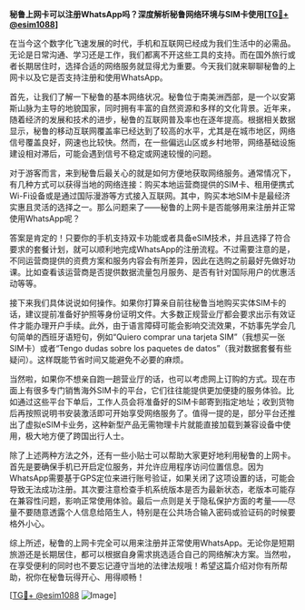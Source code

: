 **秘鲁上网卡可以注册WhatsApp吗？深度解析秘鲁网络环境与SIM卡使用[[TG💪+ @esim1088](https://t.me/s/esim1088)]**

在当今这个数字化飞速发展的时代，手机和互联网已经成为我们生活中的必需品。无论是日常沟通、学习还是工作，我们都离不开这些工具的支持。而在国外旅行或者长期居住时，选择合适的网络服务就显得尤为重要。今天我们就来聊聊秘鲁的上网卡以及它是否支持注册和使用WhatsApp。

首先，让我们了解一下秘鲁的基本网络状况。秘鲁位于南美洲西部，是一个以安第斯山脉为主导的地貌国家，同时拥有丰富的自然资源和多样的文化背景。近年来，随着经济的发展和技术的进步，秘鲁的互联网普及率也在逐年提高。根据相关数据显示，秘鲁的移动互联网覆盖率已经达到了较高的水平，尤其是在城市地区，网络信号覆盖良好，网速也比较快。然而，在一些偏远山区或乡村地带，网络基础设施建设相对滞后，可能会遇到信号不稳定或网速较慢的问题。

对于游客而言，来到秘鲁后最关心的就是如何方便地获取网络服务。通常情况下，有几种方式可以获得当地的网络连接：购买本地运营商提供的SIM卡、租用便携式Wi-Fi设备或是通过国际漫游等方式接入互联网。其中，购买本地SIM卡是最经济实惠且灵活的选择之一。那么问题来了——秘鲁的上网卡是否能够用来注册并正常使用WhatsApp呢？

答案是肯定的！只要你的手机支持双卡功能或者具备eSIM技术，并且选择了符合要求的套餐计划，就可以顺利地完成WhatsApp的注册流程。不过需要注意的是，不同运营商提供的资费方案和服务内容会有所差异，因此在选购之前最好先做好功课。比如查看该运营商是否提供数据流量包月服务、是否有针对国际用户的优惠活动等等。

接下来我们具体说说如何操作。如果你打算亲自前往秘鲁当地购买实体SIM卡的话，建议提前准备好护照等身份证明文件。大多数正规营业厅都会要求出示有效证件才能办理开户手续。此外，由于语言障碍可能会影响交流效果，不妨事先学会几句简单的西班牙语短句，例如“Quiero comprar una tarjeta SIM”（我想买一张SIM卡）或者“Tengo dudas sobre los paquetes de datos”（我对数据套餐有些疑问）。这样既能节省时间又能避免不必要的麻烦。

当然啦，如果你不想亲自跑一趟营业厅的话，也可以考虑网上订购的方式。现在市面上有很多专门销售海外SIM卡的平台，它们往往能提供更加便捷的服务体验。比如通过这些平台下单后，工作人员会将准备好的SIM卡邮寄到指定地址；收到货物后再按照说明书安装激活即可开始享受网络服务了。值得一提的是，部分平台还推出了虚拟eSIM卡业务，这种新型产品无需物理卡片就能直接加载到兼容设备中使用，极大地方便了跨国出行人士。

除了上述两种方法之外，还有一些小贴士可以帮助大家更好地利用秘鲁的上网卡。首先是要确保手机已开启定位服务，并允许应用程序访问位置信息。因为WhatsApp需要基于GPS定位来进行账号验证，如果关闭了这项设置的话，可能会导致无法成功注册。其次要注意检查手机系统版本是否为最新状态，老版本可能存在兼容性问题，影响正常使用体验。最后一点则是关于隐私保护方面的考量——尽量不要随意透露个人信息给陌生人，特别是在公共场合输入密码或验证码的时候要格外小心。

综上所述，秘鲁的上网卡完全可以用来注册并正常使用WhatsApp。无论你是短期旅游还是长期居住，都可以根据自身需求挑选适合自己的网络解决方案。当然啦，在享受便利的同时也不要忘记遵守当地的法律法规哦！希望这篇介绍对你有所帮助，祝你在秘鲁玩得开心、用得顺畅！

[[TG💪+ @esim1088](https://t.me/s/esim1088) ![Image](https://i.postimg.cc/4NQfJmqS/Snipaste-2025-05-13-00-14-12.png)]